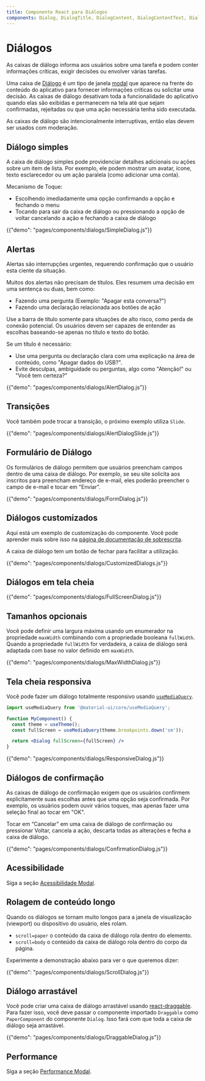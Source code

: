 ```yaml
---
title: Componente React para Diálogos
components: Dialog, DialogTitle, DialogContent, DialogContentText, DialogActions, Slide
---
```


# Diálogos

<p class="description">As caixas de diálogo informa aos usuários sobre uma tarefa e podem conter informações críticas, exigir decisões ou envolver várias tarefas.</p>

Uma caixa de [Diálogo](https://material.io/design/components/dialogs.html) é um tipo de janela [modal](/components/modal/) que aparece na frente do conteúdo do aplicativo para fornecer informações críticas ou solicitar uma decisão. As caixas de diálogo desativam toda a funcionalidade do aplicativo quando elas são exibidas e permanecem na tela até que sejam confirmadas, rejeitadas ou que uma ação necessária tenha sido executada.

As caixas de diálogo são intencionalmente interruptivas, então elas devem ser usados com moderação.

## Diálogo simples

A caixa de diálogo simples pode providenciar detalhes adicionais ou ações sobre um item de lista. Por exemplo, ele podem mostrar um avatar, ícone, texto esclarecedor ou um ação paralela (como adicionar uma conta).

Mecanismo de Toque:

- Escolhendo imediadamente uma opção confirmando a opção e fechando o menu
- Tocando para sair da caixa de diálogo ou pressionando a opção de voltar cancelando a ação e fechando a caixa de diálogo

{{"demo": "pages/components/dialogs/SimpleDialog.js"}}

## Alertas

Alertas são interrupções urgentes, requerendo confirmação que o usuário esta ciente da situação.

Muitos dos alertas não precisam de títulos. Eles resumem uma decisão em uma sentença ou duas, bem como:

- Fazendo uma pergunta (Exemplo: "Apagar esta conversa?")
- Fazendo uma declaração relacionada aos botões de ação

Use a barra de título somente para situações de alto risco, como perda de conexão potencial. Os usuários devem ser capazes de entender as escolhas baseando-se apenas no título e texto do botão.

Se um título é necessário:

- Use uma pergunta ou declaração clara com uma explicação na área de conteúdo, como "Apagar dados do USB?".
- Evite desculpas, ambiguidade ou perguntas, algo como "Atenção!" ou "Você tem certeza?"

{{"demo": "pages/components/dialogs/AlertDialog.js"}}

## Transições

Você também pode trocar a transição, o próximo exemplo utiliza `Slide`.

{{"demo": "pages/components/dialogs/AlertDialogSlide.js"}}

## Formulário de Diálogo

Os formulários de diálogo permitem que usuários preencham campos dentro de uma caixa de diálogo. Por exemplo, se seu site solicita aos inscritos para preencham endereço de e-mail, eles poderão preencher o campo de e-mail e tocar em "Enviar".

{{"demo": "pages/components/dialogs/FormDialog.js"}}

## Diálogos customizados

Aqui está um exemplo de customização do componente. Você pode aprender mais sobre isso na [página de documentação de sobrescrita](/customization/components/).

A caixa de diálogo tem um botão de fechar para facilitar a utilização.

{{"demo": "pages/components/dialogs/CustomizedDialogs.js"}}

## Diálogos em tela cheia

{{"demo": "pages/components/dialogs/FullScreenDialog.js"}}

## Tamanhos opcionais

Você pode definir uma largura máxima usando um enumerador na propriedade `maxWidth` combinando com a propriedade booleana `fullWidth`. Quando a propriedade `fullWidth` for verdadeira, a caixa de diálogo será adaptada com base no valor definido em `maxWidth`.

{{"demo": "pages/components/dialogs/MaxWidthDialog.js"}}

## Tela cheia responsiva

Você pode fazer um diálogo totalmente responsivo usando [`useMediaQuery`](/components/use-media-query/#usemediaquery).

```jsx
import useMediaQuery from '@material-ui/core/useMediaQuery';

function MyComponent() {
  const theme = useTheme();
  const fullScreen = useMediaQuery(theme.breakpoints.down('sm'));

  return <Dialog fullScreen={fullScreen} />
}
```

{{"demo": "pages/components/dialogs/ResponsiveDialog.js"}}

## Diálogos de confirmação

As caixas de diálogo de confirmação exigem que os usuários confirmem explicitamente suas escolhas antes que uma opção seja confirmada. Por exemplo, os usuários podem ouvir vários toques, mas apenas fazer uma seleção final ao tocar em "OK".

Tocar em “Cancelar” em uma caixa de diálogo de confirmação ou pressionar Voltar, cancela a ação, descarta todas as alterações e fecha a caixa de diálogo.

{{"demo": "pages/components/dialogs/ConfirmationDialog.js"}}

## Acessibilidade

Siga a seção [Acessibilidade Modal](/components/modal/#accessibility).

## Rolagem de conteúdo longo

Quando os diálogos se tornam muito longos para a janela de visualização (viewport) ou dispositivo do usuário, eles rolam.

- `scroll=paper` o conteúdo da caixa de diálogo rola dentro do elemento.
- `scroll=body` o conteúdo da caixa de diálogo rola dentro do corpo da página.

Experimente a demonstração abaixo para ver o que queremos dizer:

{{"demo": "pages/components/dialogs/ScrollDialog.js"}}

## Diálogo arrastável

Você pode criar uma caixa de diálogo arrastável usando [react-draggable](https://github.com/mzabriskie/react-draggable). Para fazer isso, você deve passar o componente importado `Draggable` como `PaperComponent` do componente `Dialog`. Isso fará com que toda a caixa de diálogo seja arrastável.

{{"demo": "pages/components/dialogs/DraggableDialog.js"}}

## Performance

Siga a seção [Performance Modal](/components/modal/#performance).